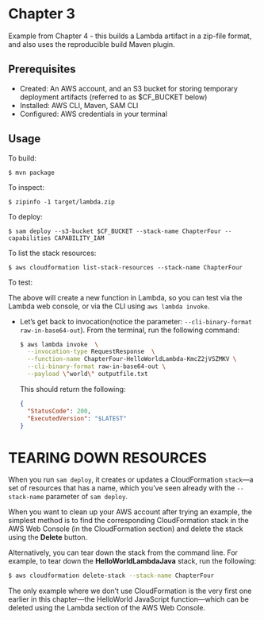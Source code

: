 # Chapter 3

Example from Chapter 4 - this builds a Lambda artifact in a zip-file format, and also
uses the reproducible build Maven plugin.

## Prerequisites

* Created: An AWS account, and an S3 bucket for storing temporary deployment artifacts (referred to as $CF_BUCKET below)
* Installed: AWS CLI, Maven, SAM CLI
* Configured: AWS credentials in your terminal

## Usage

To build:

```
$ mvn package
```

To inspect:

```
$ zipinfo -1 target/lambda.zip
```

To deploy:

```
$ sam deploy --s3-bucket $CF_BUCKET --stack-name ChapterFour --capabilities CAPABILITY_IAM
```

To list the stack resources:
```
$ aws cloudformation list-stack-resources --stack-name ChapterFour
```

To test:

The above will create a new function in Lambda, so you can test via the Lambda web console,
or via the CLI using `aws lambda invoke`.
 
* Let’s get back to invocation(notice the parameter: `--cli-binary-format raw-in-base64-out`). From the terminal, run the following command:
  ```bash
  $ aws lambda invoke  \
    --invocation-type RequestResponse  \
    --function-name ChapterFour-HelloWorldLambda-KmcZ2jVSZMKV \
    --cli-binary-format raw-in-base64-out \
    --payload \"world\" outputfile.txt
  ```
  This should return the following:
  ```json
  {
    "StatusCode": 200,
    "ExecutedVersion": "$LATEST"
  }
  ```

# TEARING DOWN RESOURCES
When you run `sam deploy`, it creates or updates a CloudFormation `stack`—a set of resources that has a name, which you’ve seen already with the `--stack-name` parameter of `sam deploy`.

When you want to clean up your AWS account after trying an example, the simplest method is to find the corresponding CloudFormation stack in the AWS Web Console (in the CloudFormation section) and delete the stack using the **Delete** button.

Alternatively, you can tear down the stack from the command line. For example, to tear down the **HelloWorldLambdaJava** stack, run the following:
```bash
$ aws cloudformation delete-stack --stack-name ChapterFour 
```
The only example where we don’t use CloudFormation is the very first one earlier in this chapter—the HelloWorld JavaScript function—which can be deleted using the Lambda section of the AWS Web Console.
